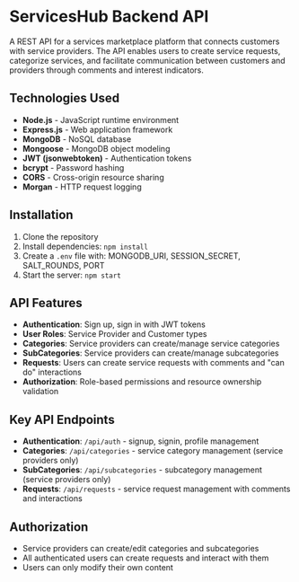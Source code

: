 # ServicesHub Backend API

A REST API for a services marketplace platform that connects customers with service providers. The API enables users to create service requests, categorize services, and facilitate communication between customers and providers through comments and interest indicators.

## Technologies Used

- **Node.js** - JavaScript runtime environment
- **Express.js** - Web application framework
- **MongoDB** - NoSQL database
- **Mongoose** - MongoDB object modeling
- **JWT (jsonwebtoken)** - Authentication tokens
- **bcrypt** - Password hashing
- **CORS** - Cross-origin resource sharing
- **Morgan** - HTTP request logging

## Installation

1. Clone the repository
2. Install dependencies: `npm install`
3. Create a `.env` file with: MONGODB_URI, SESSION_SECRET, SALT_ROUNDS, PORT
4. Start the server: `npm start`

## API Features

- **Authentication**: Sign up, sign in with JWT tokens
- **User Roles**: Service Provider and Customer types
- **Categories**: Service providers can create/manage service categories
- **SubCategories**: Service providers can create/manage subcategories
- **Requests**: Users can create service requests with comments and "can do" interactions
- **Authorization**: Role-based permissions and resource ownership validation

## Key API Endpoints

- **Authentication**: `/api/auth` - signup, signin, profile management
- **Categories**: `/api/categories` - service category management (service providers only)
- **SubCategories**: `/api/subcategories` - subcategory management (service providers only)
- **Requests**: `/api/requests` - service request management with comments and interactions

## Authorization

- Service providers can create/edit categories and subcategories
- All authenticated users can create requests and interact with them
- Users can only modify their own content
